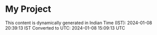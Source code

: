 # My Project

This content is dynamically generated in Indian Time (IST): 2024-01-08 20:39:13 IST
Converted to UTC: 2024-01-08 15:09:13 UTC
